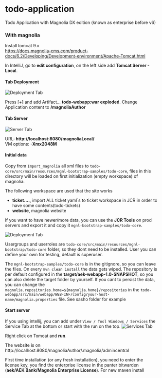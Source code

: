 # todo-application

Todo Application with Magnolia DX edition (known as enterprise before v6)


### With magnolia

Install tomcat 9.x  
https://docs.magnolia-cms.com/product-docs/6.2/Developing/Development-environment/Apache-Tomcat.html

In IntelliJ, go to **edit configuration**, on the left side add **Tomcat Server - Local**.

#### Tab Deployment

![Deployment Tab](./docs/assets/intellij-0.png)

Press [+] and add Artifact...  **todo-webapp:war exploded**.
Change Application content to **/magnoliaAuthor**

#### Tab Server

![Server Tab](./docs/assets/intellij-1.png)

URL: **http://localhost:8080/magnoliaLocal/**  
VM options: **-Xmx2048M**

#### Initial data

Copy from `Import_magnolia` all xml files to `todo-core/src/main/resources/mgnl-bootstrap-samples/todo-core`, files in this directory will be loaded on first initialization (empty workspace) of magnolia.  

The following workspace are used that the site works
- **ticket....**, import ALL ticket yaml`s to ticket workspace in JCR in order to have some contents(todo-tickets)
- **website**, magnolia website

If you want to have newer/more data, you can use the **JCR Tools** on prod servers and export it and copy it `mgnl-bootstrap-samples/todo-core`.

![Deployment Tab](./docs/assets/magnolia-jcr-tools.png)


Usergroups and userroles are `todo-core/src/main/resources/mgnl-bootstrap/todo-core` folder, so they dont need to be installed. User you can define your own for testing, default is superuser.

The `mgnl-bootstrap-samples/todo-core` is in the gitignore, so you can leave the files. On every `mvn clean install` the data gets wiped. 
The repository is per default configured in the **target/aek-webapp-1.0-SNAPSHOT**, so you can also delete the target folder by yourself.
If you cant to persist the data, you can change the `magnolia.repositories.home=${magnolia.home}/repositories` in the  `todo-webapp/src/main/webapp/WEB-INF/config/your-host-name/magnolia.properties` file.
See sasho folder for example

#### Start server

If you using intellij, you can add under `View / Tool Windows / Services` the Service Tab at the bottom or start with the run on the top.
![Services Tab](./docs/assets/intellij-2.png)

Right click on Tomcat and **run**.

The website is on http://localhost:8080/magnoliaAuthor/.magnolia/admincentral

First time installation (or any fresh installation), you need to enter the license key, you find the enterprise license in the panter bitwarden (**aek/AEK Bank/Magnolia Enterprise License**).
For new maven install

